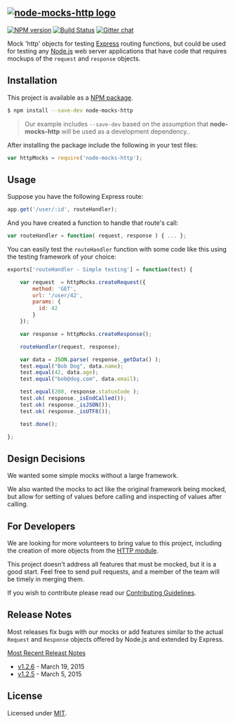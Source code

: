 [![node-mocks-http logo](https://raw.githubusercontent.com/wiki/howardabrams/node-mocks-http/images/nmh-logo-200x132.png)](https://github.com/howardabrams/node-mocks-http)
---
[![NPM version](https://badge.fury.io/js/node-mocks-http.png)](https://www.npmjs.com/package/node-mocks-http)
[![Build Status](https://travis-ci.org/howardabrams/node-mocks-http.svg?branch=master)](https://travis-ci.org/howardabrams/node-mocks-http)
[![Gitter chat](https://badges.gitter.im/howardabrams/node-mocks-http.png)](https://gitter.im/howardabrams/node-mocks-http)


Mock 'http' objects for testing [Express](http://expressjs.com/)
routing functions, but could be used for testing any
[Node.js](http://www.nodejs.org) web server applications that have
code that requires mockups of the `request` and `response` objects.

## Installation

This project is available as a
[NPM package](https://www.npmjs.org/package/node-mocks-http).

```bash
$ npm install --save-dev node-mocks-http
```

> Our example includes `--save-dev` based on the assumption that **node-mocks-http** will be used as a development dependency..

After installing the package include the following in your test files:

```js
var httpMocks = require('node-mocks-http');
```

## Usage

Suppose you have the following Express route:

```js
app.get('/user/:id', routeHandler);
```

And you have created a function to handle that route's call:

```js
var routeHandler = function( request, response ) { ... };
```

You can easily test the `routeHandler` function with some code like
this using the testing framework of your choice:

```js
exports['routeHandler - Simple testing'] = function(test) {

    var request  = httpMocks.createRequest({
        method: 'GET',
        url: '/user/42',
        params: {
          id: 42
        }
    });

    var response = httpMocks.createResponse();

    routeHandler(request, response);

    var data = JSON.parse( response._getData() );
    test.equal("Bob Dog", data.name);
    test.equal(42, data.age);
    test.equal("bob@dog.com", data.email);

    test.equal(200, response.statusCode );
    test.ok( response._isEndCalled());
    test.ok( response._isJSON());
    test.ok( response._isUTF8());

    test.done();

};
```

## Design Decisions

We wanted some simple mocks without a large framework.

We also wanted the mocks to act like the original framework being
mocked, but allow for setting of values before calling and inspecting
of values after calling.

## For Developers

We are looking for more volunteers to bring value to this project,
including the creation of more objects from the
[HTTP module](http://nodejs.org/docs/latest/api/http.html).

This project doesn't address all features that must be
mocked, but it is a good start. Feel free to send pull requests,
and a member of the team will be timely in merging them.

If you wish to contribute please read our [Contributing Guidelines](CONTRIBUTING.md).


## Release Notes

Most releases fix bugs with our mocks or add features similar to the
actual `Request` and `Response` objects offered by Node.js and extended
by Express.

[Most Recent Releast Notes](https://github.com/howardabrams/node-mocks-http/releases)

* [v1.2.6](https://github.com/howardabrams/node-mocks-http/releases/tag/v1.2.6) - March 19, 2015
* [v1.2.5](https://github.com/howardabrams/node-mocks-http/releases/tag/v1.2.5) - March 5, 2015


License
---

Licensed under [MIT](https://github.com/howardabrams/node-mocks-http/blob/master/LICENSE).
